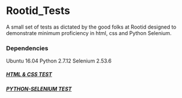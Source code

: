 # Rootid_Tests

A small set of tests as dictated by the good folks at Rootid designed to 
demonstrate minimum proficiency in html, css and Python Selenium.

### Dependencies

Ubuntu 16.04
Python 2.7.12
Selenium 2.53.6

##### [HTML & CSS TEST](https://github.com/NeoCodesOracle/Rootid_Tests/html-css/html-css.md)
##### [PYTHON-SELENIUM TEST](https://github.com/NeoCodesOracle/Rootid_Tests/selenium-python/selenium-python.md)
